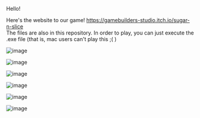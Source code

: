Hello! 

Here's the website to our game! https://gamebuilders-studio.itch.io/sugar-n-slice  
The files are also in this repository. In order to play, you can just execute the .exe file (that is, mac users can't play this ;( )

![image](https://user-images.githubusercontent.com/106136532/213363491-182a9bfc-b126-4ab7-b2d4-483414391cf0.png)

![image](https://user-images.githubusercontent.com/106136532/213361611-1a0fa617-8330-4d9b-8969-1df6e58ab078.png)

![image](https://user-images.githubusercontent.com/106136532/213361925-2607fcb1-96d8-46fa-a0d4-fe7e88f47f38.png)

![image](https://user-images.githubusercontent.com/106136532/213362298-2ff26145-24ed-40df-b987-445b175c5190.png)

![image](https://user-images.githubusercontent.com/106136532/213363042-81b2a498-1690-4ee3-b311-cf3cffddb805.png)

![image](https://user-images.githubusercontent.com/106136532/213363444-6a645351-8ccf-471f-ae4a-82750796e325.png)
